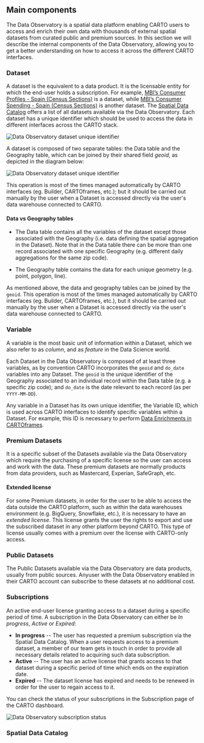 ## Main components

The Data Observatory is a spatial data platform enabling CARTO users to access and enrich their own data with thousands of external spatial datasets from curated public and premium sources. In this section we will describe the internal components of the Data Observatory, allowing you to get a better understanding on how to access it across the different CARTO interfaces.

### Dataset

A dataset is the equivalent to a data product. It is the licensable entity for which the end-user holds a subscription. For example, [MBI’s Consumer Profiles - Spain (Census Sections)](https://carto.com/spatial-data-catalog/browser/dataset/mbi_consumer_pr_28142a94/) is a dataset, while [MBI’s Consumer Spending - Spain (Census Sections)](https://carto.com/spatial-data-catalog/browser/dataset/mbi_consumer_sp_3926ab3a/) is another dataset. 
The [Spatial Data Catalog](http://www.carto.com/data) offers a list of all datasets available via the Data Observatory.
Each dataset has a unique identifier which should be used to access the data in different interfaces across the CARTO stack. 

![Data Observatory dataset unique identifier](/img/data-observatory/do_unique_id.png)

A dataset is composed of two separate tables: the Data table and the Geography table, which can be joined by their shared field _geoid_, as depicted in the diagram below:

![Data Observatory dataset unique identifier](/img/data-observatory/do_data_geography_tables.png)

This operation is most of the times managed automatically by CARTO interfaces (eg. Builder, CARTOframes, etc.); but it should be carried out manually by the user when a Dataset is accessed directly via the user's data warehouse connected to CARTO.

#### Data vs Geography tables

* The Data table contains all the variables of the dataset except those associated with the Geography (i.e. data defining the spatial aggregation in the Dataset). Note that in the Data table there can be more than one record associated with one specific Geography (e.g. different daily aggregations for the same zip code).

* The Geography table contains the data for each unique geometry (e.g. point, polygon, line).

As mentioned above, the data and geography tables can be joined by the `geoid`. This operation is most of the times managed automatically by CARTO interfaces (eg. Builder, CARTOframes, etc.), but it should be carried out manually by the user when a Dataset is accessed directly via the user's data warehouse connected to CARTO.



### Variable

A variable is the most basic unit of information within a Dataset, which we also refer to as *column*, and as *feature* in the Data Science world. 

Each Dataset in the Data Observatory is composed of at least three variables, as by convention CARTO incorporates the `geoid` and `do_date` variables into any Dataset. The `geoid` is the unique identifier of the Geography associated to an individual record within the Data table (e.g. a specific zip code); and `do_date` is the date relevant to each record (as per `YYYY-MM-DD`).

Any variable in a Dataset has its own unique identifier, the Variable ID, which is used across CARTO interfaces to identify specific variables within a Dataset. For example, this ID is necessary to perform [Data Enrichments in CARTOframes](https://carto.com/developers/cartoframes/guides/Data-Observatory/#data-enrichment).


### Premium Datasets

It is a specific subset of the Datasets available via the Data Observatory which require the purchasing of a specific license so the user can access and work with the data. These premium datasets are normally products from data providers, such as Mastercard, Experian, SafeGraph, etc.

#### Extended license

For some Premium datasets, in order for the user to be able to access the data outside the CARTO platform, such as within the data warehouses environment (e.g. BigQuery, Snowflake, etc.), it is necessary to have an *extended license*. This license grants the user the rights to export and use the subscribed dataset in any other platform beyond CARTO. This type of license usually comes with a premium over the license with CARTO-only access.



### Public Datasets

The Public Datasets available via the Data Observatory are data products, usually from public sources. Anyuser with the Data Observatory enabled in their CARTO account can subscribe to these datasets at no additional cost.


### Subscriptions

An active end-user license granting access to a dataset during a specific period of time. A subscription in the Data Observatory can either be *In progress*, *Active* or *Expired*:

* **In progress** -- The user has requested a premium subscription via the Spatial Data Catalog. When a user requests access to a premium dataset, a member of our team gets in touch in order to provide all necessary details related to acquiring such data subscription.
* **Active** -- The user has an active license that grants access to that dataset during a specific period of time which ends on the expiration date. 
* **Expired** -- The dataset license has expired and needs to be renewed in order for the user to regain access to it. 

You can check the status of your subscriptions in the Subscription page of the CARTO dashboard.

![Data Observatory subscription status](/img/data-observatory/do_subscription_status.png)


### Spatial Data Catalog